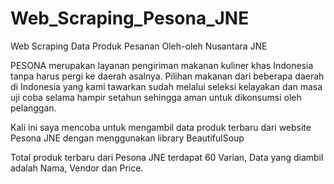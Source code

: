 # Web_Scraping_Pesona_JNE
Web Scraping Data Produk Pesanan Oleh-oleh Nusantara JNE

PESONA merupakan layanan pengiriman makanan kuliner khas Indonesia tanpa harus pergi ke daerah asalnya. Pilihan makanan dari beberapa daerah di Indonesia yang kami tawarkan sudah melalui seleksi kelayakan dan masa uji coba selama hampir setahun sehingga aman untuk dikonsumsi oleh pelanggan.

Kali ini saya mencoba untuk mengambil data produk terbaru dari website Pesona JNE dengan menggunakan library BeautifulSoup

Total produk terbaru dari Pesona JNE terdapat 60 Varian,
Data yang diambil adalah Nama, Vendor dan Price. 
